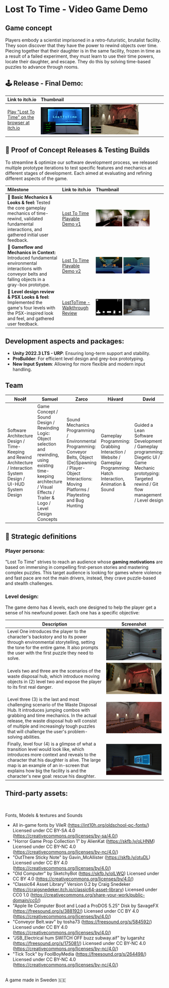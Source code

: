 # Lost To Time - Video Game Demo

## Game concept

Players embody a scientist imprisoned in a retro-futuristic, brutalist facility. They soon discover that they have the power to rewind objects over time. Piecing together that their daughter is in the same facility, frozen in time as a result of a failed experiment, they must learn to use their time powers, locate their daughter, and escape. They do this by solving time-based puzzles to advance through rooms.

## 🕹️ Release - Final Demo:
| Link to itch.io        | Thumbnail         |
| :---        | :---         |
| [Play "Lost To Time" on the browser at itch.io](https://davidcode.itch.io/losttotime) | <img width="40%" src="https://github.com/Interactive-Rocket/p-LostToTime-game/blob/documentation/Assets/Art/Images/gameplay%2005.jpg"> <img width="40%" src="https://github.com/Interactive-Rocket/p-LostToTime-game/blob/documentation/Assets/Art/Images/gameplay%2006.png">|

## 🚀 Proof of Concept Releases & Testing Builds

To streamline & optimize our software development process, we released multiple prototype iterations to test specific features and mechanics at different stages of development. Each aimed at evaluating and refining different aspects of the game.

|Milestone  | Link to itch.io        | Thumbnail         |
| :---        | :---         | :---         |
| 🚩 **Basic Mechanics & Looks & feel:** Tested the core gameplay mechanics of time-rewind, validated fundamental interactions, and gathered initial user feedback. | [Lost To Time Playable Demo v1](https://davidcode.itch.io/lost-to-time-playable-demo-v1) | <img width="40%" src="https://github.com/Interactive-Rocket/p-LostToTime-game/blob/documentation/Assets/Art/Images/demo1_1.png"> <img width="40%" src="https://github.com/Interactive-Rocket/p-LostToTime-game/blob/documentation/Assets/Art/Images/demo1_2.png"> |
| 🚩 **Gameflow and Mechanics in Context:** Introduced fundamental environmental interactions with conveyor belts and falling objects in a gray-box prototype. | [Lost To Time Playable Demo v2](https://davidcode.itch.io/lost-to-time-playable-demo-v2)| <img width="40%" src="https://github.com/Interactive-Rocket/p-LostToTime-game/blob/documentation/Assets/Art/Images/demo2_1.png"> <img width="40%" src="https://github.com/Interactive-Rocket/p-LostToTime-game/blob/documentation/Assets/Art/Images/demo2_2.png"> |
| 🚩 **Level design review & PSX Looks & feel:** Implemented the game's four levels with the PSX-inspired look and feel, and gathered user feedback. | [LostToTime - Walkthrough Review](https://davidcode.itch.io/lost-to-time-playable-demo-v3)| <img width="40%" src="https://github.com/Interactive-Rocket/p-LostToTime-game/blob/documentation/Assets/Art/Images/demo3_1.png"> <img width="40%" src="https://github.com/Interactive-Rocket/p-LostToTime-game/blob/documentation/Assets/Art/Images/demo3_2.png"> |



## Development aspects and packages:

- **Unity 2022.3 LTS - URP**: Ensuring long-term support and stability.
- **ProBuilder**: For efficient level design and grey-box prototyping.
- **New Input System**: Allowing for more flexible and modern input handling.

## Team

| NooИ | Samuel | Zarco | Håvard | David |
| --- | --- | --- | --- | --- |
| Software Architecture Design / Time-Keeping and Rewind Architecture / Interaction System Design / UI-HUD System Design | Game Concept / Sound Design / Rewinding Logic: Object selection and rewinding, using existing time-keeping architecture / Visual Effects / Trailer & Logo / Level Design Concepts | Sound Mechanics Programming / Environmental Programming: Conveyor Belts, Object (De)Spawning / Player-Object Interactions: Moving Platforms / Playtesting and Bug Hunting | Gameplay Programming: Grabbing Interaction / Website / Gameplay Programming: Hatch Interaction, Animation & Sound | Guided a Lean Software Development / Gameplay programming: Diegetic UI / Game Mechanic prototyping: Targeted rewind / Git flow management / Level design |

## 🎯 Strategic definitions

### Player persona:

"Lost To Time" strives to reach an audience whose **gaming motivations** are based on immersing in compelling first-person stories and mastering complex puzzles. This target audience is looking for games where violence and fast pace are not the main drivers, instead, they crave puzzle-based and stealth challenges. 

### Level design:

The game demo has 4 levels, each one designed to help the player get a sense of his newfound power. Each one has a specific objective:

| Description | Screenshot|
| --- | --- |
| Level One introduces the player to the character's backstory and to its power through environmental storytelling, setting the tone for the entire game. It also prompts the user with the first puzzle they need to solve. | <img src="https://github.com/Interactive-Rocket/p-LostToTime-game/blob/documentation/Assets/Art/Images/gameplay%2004.jpg"> |
| Levels two and three are the scenarios of the waste disposal hub, which introduce moving objects in (2) level two and expose the player to its first real danger. | <img src="https://github.com/Interactive-Rocket/p-LostToTime-game/blob/documentation/Assets/Art/Images/gameplay%2003.jpg"> |
| Level three (3) is the last and most challenging scenario of the Waste Disposal Hub. It introduces jumping combos with grabbing and time mechanics. In the actual release, the waste disposal hub will consist of multiple and increasingly tough puzzles that will challenge the user's problem-solving abilities. | <img src="https://github.com/Interactive-Rocket/p-LostToTime-game/blob/documentation/Assets/Art/Images/gameplay%2002.jpg"> |
| Finally, level four (4) is a glimpse of what a transition level would look like, which introduces more context and reveals to the character that his daughter is alive. The large map is an example of an in-screen that explains how big the facility is and the character's new goal: rescue his daughter. | <img src="https://github.com/Interactive-Rocket/p-LostToTime-game/blob/documentation/Assets/Art/Images/gameplay%2001.jpg"> |

## Third-party assets:
</br>

Fonts, Models & textures and Sounds

- All in-game fonts by VileR (https://int10h.org/oldschool-pc-fonts/) Licensed under CC BY-SA 4.0 (https://creativecommons.org/licenses/by-sa/4.0/)
- "Horror Game Prop Collection 1" by AlienKat (https://skfb.ly/oLHNM) Licensed under CC BY-NC 4.0 (https://creativecommons.org/licenses/by-nc/4.0/)
- "OutThere Sticky Note" by Gavin_McAllister (https://skfb.ly/otuDL) Licensed under CC BY 4.0 (https://creativecommons.org/licenses/by/4.0/)
- "Old Computer" by SketchyBot (https://skfb.ly/oILWQ) Licensed under CC BY 4.0 (https://creativecommons.org/licenses/by/4.0/)
- “Classic64 Asset Library” Version 0.2 by Craig Snedeker (https://craigsnedeker.itch.io/classic64-asset-library) Licensed under CC0 1.0 (https://creativecommons.org/share-your-work/public-domain/cc0/)
- "Apple IIe Computer Boot and Load a ProDOS 5.25" Disk by SavageFX (https://freesound.org/s/388192/) Licensed under CC BY 4.0 (https://creativecommons.org/licenses/by/4.0/)
- "Conveyor Belt.wav" by tosha73 (https://freesound.org/s/584592/) Licensed under CC BY 4.0 (https://creativecommons.org/licenses/by/4.0/)
- "JSB_Electrical hum SWITCH OFF buzz subway.aif" by lugarshz (https://freesound.org/s/175081/) Licensed under CC BY-NC 4.0 (https://creativecommons.org/licenses/by-nc/4.0/)
- "Tick Tock" by FoolBoyMedia (https://freesound.org/s/264498/) Licensed under CC BY-NC 4.0 (https://creativecommons.org/licenses/by-nc/4.0/)

</br>
A game made in Sweden 🇸🇪
